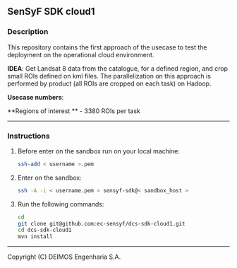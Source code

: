 ## SenSyF SDK cloud1

### Description

This repository contains the first approach of the usecase to test the deployment on the operational cloud environment.

**IDEA**: Get Landsat 8 data from the catalogue, for a defined region, and crop small ROIs defined on kml files.
      The parallelization on this approach is performed by product (all ROIs are cropped on each task) on Hadoop.

**Usecase numbers**:

**Regions of interest ** - 3380 ROIs per task

--------------

### Instructions

1. Before enter on the sandbox run on your local machine:

      ```bash
      ssh-add < username >.pem
      ```

2. Enter on the sandbox:

      ```bash
      ssh -A -i < username.pem > sensyf-sdk@< sandbox_host >
      ```

3. Run the following commands:

      ```bash
      cd
      git clone git@github.com:ec-sensyf/dcs-sdk-cloud1.git
      cd dcs-sdk-cloud1
      mvn install
      ```

--------------

Copyright (C) DEIMOS Engenharia S.A.
